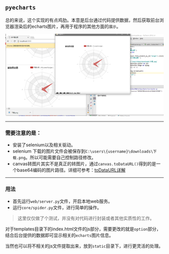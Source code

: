## `pyecharts`

总的来说，这个实现的有点鸡肋。本意是后台通过代码提供数据，然后获取前台浏览器渲染后的echarts图片，再用于程序的其他方面的`展示`。

![简易效果图](https://raw.githubusercontent.com/guoruibiao/MyPythonCodeBase/master/pyecharts/target.png)

---

### 需要注意的是：

- 安装了selenium以及相关驱动。
- selenium 下载的图片文件会被保存到`C:\users\{username}\downloads\下载.png`。所以可能需要自己控制路径修改。
- canvas转图片其实不是真正的转图片，通过`canvas.toDataURL()`得到的是一个base64编码的图片路径。详细可参考：[toDataURL详解](http://aiyouu.net/data-uris-explained/)

---

### 用法

- 首先运行`web/server.py`文件，开启本地web服务。
- 运行`core/spider.py`文件，进行简单的操作。

> 这里仅仅做了个测试，并没有对代码进行封装或者其他实质性的工作。


对于templates目录下的index.html文件的js部分，需要更改的就是`option`部分，结合后台提供的数据即可显示相关的`echarts`图片信息。

当然也可以将不相关的js文件提取出来，放到`static`目录下，进行更灵活的处理。

